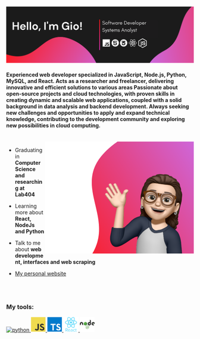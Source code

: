 ![MasterHead](https://github.com/giossaurus/giossaurus/blob/main/giobanner_novo23.png)
<h4>  Experienced web developer specialized in JavaScript, Node.js, Python, MySQL, and React. Acts as a researcher and freelancer, delivering innovative and efficient solutions to various areas Passionate about open-source projects and cloud technologies, with proven skills in creating dynamic and scalable web applications, coupled with a solid background in data analysis and backend development. Always seeking new challenges and opportunities to apply and expand technical knowledge, contributing to the development community and exploring new possibilities in cloud computing.</h4>
<br>

<img align="right" alt="Gio Avatar" width="400" src="https://github.com/giossaurus/giossaurus/blob/main/gio_avatar.png"/>

- Graduating in **Computer Science and researching at Lab404**

- Learning more about **React, NodeJs and Python**

- Talk to me about **web development, interfaces and web scraping**

- [My personal website](https://solnyechniygio.com.br)
<br>

<br>

<h3 align="left">My tools:</h3>
<p align="left"><a href="https://www.w3schools.com/css/" target="_blank" rel="noreferrer"> <img src="[https://github.com/devicons/devicon/blob/master/icons/python/python-original-wordmark.svg]" alt="python" width="40" height="40"/> </a> <a href="https://developer.mozilla.org/en-US/docs/Web/JavaScript" target="_blank" rel="noreferrer">  <img src="https://raw.githubusercontent.com/devicons/devicon/master/icons/javascript/javascript-original.svg" alt="javascript" width="40" height="40"/> <a href="https://www.typescriptlang.org/" target="_blank" rel="noreferrer"> <img src="https://raw.githubusercontent.com/devicons/devicon/master/icons/typescript/typescript-original.svg" alt="typescript" width="40" height="40"/> </a></a> <a href="https://reactjs.org/" target="_blank" rel="noreferrer"> <img src="https://raw.githubusercontent.com/devicons/devicon/master/icons/react/react-original-wordmark.svg" alt="react" width="40" height="40"/> </a> <a href="https://nodejs.org" target="_blank" rel="noreferrer"> <img src="https://raw.githubusercontent.com/devicons/devicon/master/icons/nodejs/nodejs-original-wordmark.svg" alt="nodejs" width="40" height="40"/> </a> <br> 
<br> 
<br>
